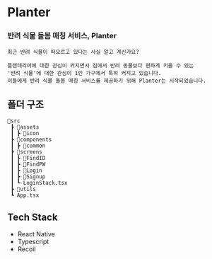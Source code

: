 # Planter
### 반려 식물 돌봄 매칭 서비스, Planter
```혹시, 반려 식물에 관심 있으세요?
최근 반려 식물이 떠오르고 있다는 사실 알고 계신가요?  

플랜테리어에 대한 관심이 커지면서 집에서 반려 동물보다 편하게 키울 수 있는  
'반려 식물'에 대한 관심이 1인 가구에서 특히 커지고 있습니다.  
이들에게 반려 식물 돌봄 매칭 서비스를 제공하기 위해 Planter는 시작되었습니다.
```
## 폴더 구조
```
📂src
 ┣ 📂assets
 ┃ ┣ 📂icon
 ┣ 📂components
 ┃ ┣ 📂common
 ┣ 📂screens
 ┃ ┣ 📂FindID
 ┃ ┣ 📂FindPW
 ┃ ┣ 📂Login
 ┃ ┣ 📂Signup
 ┃ ┗ LoginStack.tsx
 ┣ 📂utils
 ┗ App.tsx
 ```
 ## Tech Stack
 - React Native
 - Typescript
 - Recoil
